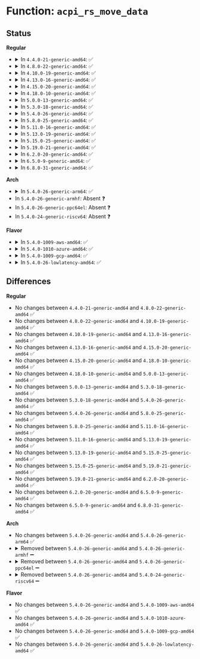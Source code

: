 # Function: <code>acpi_rs_move_data</code>

## Status
<b>Regular</b>
<ul>
<li>
<details>
<summary>In <code>4.4.0-21-generic-amd64</code>: ✅</summary>

```c
void acpi_rs_move_data(void * destination, void * source, u16 item_count, u8 move_type)
```

```json
{
  "name": "acpi_rs_move_data",
  "collision_type": "Unique Global",
  "inline_type": "No",
  "funcs": [
    {
      "addr": 18446744071583709536,
      "name": "acpi_rs_move_data",
      "external": true,
      "loc": "drivers/acpi/acpica/rsutils.c:132",
      "file": "drivers/acpi/acpica/rsutils.c",
      "inline": "seen, unknown",
      "caller_inline": [],
      "caller_func": [
        "drivers/acpi/acpica/rsmisc.c:acpi_rs_convert_aml_to_resource",
        "drivers/acpi/acpica/rsmisc.c:acpi_rs_convert_resource_to_aml"
      ]
    }
  ],
  "symbols": [
    {
      "addr": 18446744071583709536,
      "name": "acpi_rs_move_data",
      "section": ".text",
      "bind": "STB_GLOBAL",
      "size": 88
    }
  ]
}
```
</details>
</li>
<li>
<details>
<summary>In <code>4.8.0-22-generic-amd64</code>: ✅</summary>

```c
void acpi_rs_move_data(void * destination, void * source, u16 item_count, u8 move_type)
```

```json
{
  "name": "acpi_rs_move_data",
  "collision_type": "Unique Global",
  "inline_type": "No",
  "funcs": [
    {
      "addr": 18446744071584033945,
      "name": "acpi_rs_move_data",
      "external": true,
      "loc": "drivers/acpi/acpica/rsutils.c:132",
      "file": "drivers/acpi/acpica/rsutils.c",
      "inline": "seen, unknown",
      "caller_inline": [],
      "caller_func": [
        "drivers/acpi/acpica/rsmisc.c:acpi_rs_convert_resource_to_aml",
        "drivers/acpi/acpica/rsmisc.c:acpi_rs_convert_aml_to_resource"
      ]
    }
  ],
  "symbols": [
    {
      "addr": 18446744071584033945,
      "name": "acpi_rs_move_data",
      "section": ".text",
      "bind": "STB_GLOBAL",
      "size": 88
    }
  ]
}
```
</details>
</li>
<li>
<details>
<summary>In <code>4.10.0-19-generic-amd64</code>: ✅</summary>

```c
void acpi_rs_move_data(void * destination, void * source, u16 item_count, u8 move_type)
```

```json
{
  "name": "acpi_rs_move_data",
  "collision_type": "Unique Global",
  "inline_type": "No",
  "funcs": [
    {
      "addr": 18446744071584176103,
      "name": "acpi_rs_move_data",
      "external": true,
      "loc": "drivers/acpi/acpica/rsutils.c:132",
      "file": "drivers/acpi/acpica/rsutils.c",
      "inline": "seen, unknown",
      "caller_inline": [],
      "caller_func": [
        "drivers/acpi/acpica/rsmisc.c:acpi_rs_convert_resource_to_aml",
        "drivers/acpi/acpica/rsmisc.c:acpi_rs_convert_aml_to_resource"
      ]
    }
  ],
  "symbols": [
    {
      "addr": 18446744071584176103,
      "name": "acpi_rs_move_data",
      "section": ".text",
      "bind": "STB_GLOBAL",
      "size": 88
    }
  ]
}
```
</details>
</li>
<li>
<details>
<summary>In <code>4.13.0-16-generic-amd64</code>: ✅</summary>

```c
void acpi_rs_move_data(void * destination, void * source, u16 item_count, u8 move_type)
```

```json
{
  "name": "acpi_rs_move_data",
  "collision_type": "Unique Global",
  "inline_type": "No",
  "funcs": [
    {
      "addr": 18446744071584243816,
      "name": "acpi_rs_move_data",
      "external": true,
      "loc": "drivers/acpi/acpica/rsutils.c:132",
      "file": "drivers/acpi/acpica/rsutils.c",
      "inline": "seen, unknown",
      "caller_inline": [],
      "caller_func": [
        "drivers/acpi/acpica/rsmisc.c:acpi_rs_convert_resource_to_aml",
        "drivers/acpi/acpica/rsmisc.c:acpi_rs_convert_aml_to_resource"
      ]
    }
  ],
  "symbols": [
    {
      "addr": 18446744071584243816,
      "name": "acpi_rs_move_data",
      "section": ".text",
      "bind": "STB_GLOBAL",
      "size": 88
    }
  ]
}
```
</details>
</li>
<li>
<details>
<summary>In <code>4.15.0-20-generic-amd64</code>: ✅</summary>

```c
void acpi_rs_move_data(void * destination, void * source, u16 item_count, u8 move_type)
```

```json
{
  "name": "acpi_rs_move_data",
  "collision_type": "Unique Global",
  "inline_type": "No",
  "funcs": [
    {
      "addr": 18446744071584598644,
      "name": "acpi_rs_move_data",
      "external": true,
      "loc": "drivers/acpi/acpica/rsutils.c:132",
      "file": "drivers/acpi/acpica/rsutils.c",
      "inline": "seen, unknown",
      "caller_inline": [],
      "caller_func": [
        "drivers/acpi/acpica/rsmisc.c:acpi_rs_convert_resource_to_aml",
        "drivers/acpi/acpica/rsmisc.c:acpi_rs_convert_aml_to_resource"
      ]
    }
  ],
  "symbols": [
    {
      "addr": 18446744071584598644,
      "name": "acpi_rs_move_data",
      "section": ".text",
      "bind": "STB_GLOBAL",
      "size": 124
    }
  ]
}
```
</details>
</li>
<li>
<details>
<summary>In <code>4.18.0-10-generic-amd64</code>: ✅</summary>

```c
void acpi_rs_move_data(void * destination, void * source, u16 item_count, u8 move_type)
```

```json
{
  "name": "acpi_rs_move_data",
  "collision_type": "Unique Global",
  "inline_type": "No",
  "funcs": [
    {
      "addr": 18446744071584824395,
      "name": "acpi_rs_move_data",
      "external": true,
      "loc": "drivers/acpi/acpica/rsutils.c:96",
      "file": "drivers/acpi/acpica/rsutils.c",
      "inline": "seen, unknown",
      "caller_inline": [],
      "caller_func": [
        "drivers/acpi/acpica/rsmisc.c:acpi_rs_convert_resource_to_aml",
        "drivers/acpi/acpica/rsmisc.c:acpi_rs_convert_aml_to_resource"
      ]
    }
  ],
  "symbols": [
    {
      "addr": 18446744071584824395,
      "name": "acpi_rs_move_data",
      "section": ".text",
      "bind": "STB_GLOBAL",
      "size": 124
    }
  ]
}
```
</details>
</li>
<li>
<details>
<summary>In <code>5.0.0-13-generic-amd64</code>: ✅</summary>

```c
void acpi_rs_move_data(void * destination, void * source, u16 item_count, u8 move_type)
```

```json
{
  "name": "acpi_rs_move_data",
  "collision_type": "Unique Global",
  "inline_type": "No",
  "funcs": [
    {
      "addr": 18446744071584927741,
      "name": "acpi_rs_move_data",
      "external": true,
      "loc": "drivers/acpi/acpica/rsutils.c:96",
      "file": "drivers/acpi/acpica/rsutils.c",
      "inline": "seen, unknown",
      "caller_inline": [],
      "caller_func": [
        "drivers/acpi/acpica/rsmisc.c:acpi_rs_convert_resource_to_aml",
        "drivers/acpi/acpica/rsmisc.c:acpi_rs_convert_aml_to_resource"
      ]
    }
  ],
  "symbols": [
    {
      "addr": 18446744071584927741,
      "name": "acpi_rs_move_data",
      "section": ".text",
      "bind": "STB_GLOBAL",
      "size": 134
    }
  ]
}
```
</details>
</li>
<li>
<details>
<summary>In <code>5.3.0-18-generic-amd64</code>: ✅</summary>

```c
void acpi_rs_move_data(void * destination, void * source, u16 item_count, u8 move_type)
```

```json
{
  "name": "acpi_rs_move_data",
  "collision_type": "Unique Global",
  "inline_type": "No",
  "funcs": [
    {
      "addr": 18446744071585130557,
      "name": "acpi_rs_move_data",
      "external": true,
      "loc": "drivers/acpi/acpica/rsutils.c:96",
      "file": "drivers/acpi/acpica/rsutils.c",
      "inline": "seen, unknown",
      "caller_inline": [],
      "caller_func": [
        "drivers/acpi/acpica/rsmisc.c:acpi_rs_convert_resource_to_aml",
        "drivers/acpi/acpica/rsmisc.c:acpi_rs_convert_aml_to_resource"
      ]
    }
  ],
  "symbols": [
    {
      "addr": 18446744071585130557,
      "name": "acpi_rs_move_data",
      "section": ".text",
      "bind": "STB_GLOBAL",
      "size": 127
    }
  ]
}
```
</details>
</li>
<li>
<details>
<summary>In <code>5.4.0-26-generic-amd64</code>: ✅</summary>

```c
void acpi_rs_move_data(void * destination, void * source, u16 item_count, u8 move_type)
```

```json
{
  "name": "acpi_rs_move_data",
  "collision_type": "Unique Global",
  "inline_type": "No",
  "funcs": [
    {
      "addr": 18446744071585266919,
      "name": "acpi_rs_move_data",
      "external": true,
      "loc": "drivers/acpi/acpica/rsutils.c:96",
      "file": "drivers/acpi/acpica/rsutils.c",
      "inline": "seen, unknown",
      "caller_inline": [],
      "caller_func": [
        "drivers/acpi/acpica/rsmisc.c:acpi_rs_convert_resource_to_aml",
        "drivers/acpi/acpica/rsmisc.c:acpi_rs_convert_aml_to_resource"
      ]
    }
  ],
  "symbols": [
    {
      "addr": 18446744071585266919,
      "name": "acpi_rs_move_data",
      "section": ".text",
      "bind": "STB_GLOBAL",
      "size": 127
    }
  ]
}
```
</details>
</li>
<li>
<details>
<summary>In <code>5.8.0-25-generic-amd64</code>: ✅</summary>

```c
void acpi_rs_move_data(void * destination, void * source, u16 item_count, u8 move_type)
```

```json
{
  "name": "acpi_rs_move_data",
  "collision_type": "Unique Global",
  "inline_type": "No",
  "funcs": [
    {
      "addr": 18446744071585972855,
      "name": "acpi_rs_move_data",
      "external": true,
      "loc": "drivers/acpi/acpica/rsutils.c:96",
      "file": "drivers/acpi/acpica/rsutils.c",
      "inline": "seen, unknown",
      "caller_inline": [],
      "caller_func": [
        "drivers/acpi/acpica/rsmisc.c:acpi_rs_convert_resource_to_aml",
        "drivers/acpi/acpica/rsmisc.c:acpi_rs_convert_aml_to_resource"
      ]
    }
  ],
  "symbols": [
    {
      "addr": 18446744071585972855,
      "name": "acpi_rs_move_data",
      "section": ".text",
      "bind": "STB_GLOBAL",
      "size": 133
    }
  ]
}
```
</details>
</li>
<li>
<details>
<summary>In <code>5.11.0-16-generic-amd64</code>: ✅</summary>

```c
void acpi_rs_move_data(void * destination, void * source, u16 item_count, u8 move_type)
```

```json
{
  "name": "acpi_rs_move_data",
  "collision_type": "Unique Global",
  "inline_type": "No",
  "funcs": [
    {
      "addr": 18446744071586095756,
      "name": "acpi_rs_move_data",
      "external": true,
      "loc": "drivers/acpi/acpica/rsutils.c:96",
      "file": "drivers/acpi/acpica/rsutils.c",
      "inline": "seen, unknown",
      "caller_inline": [],
      "caller_func": [
        "drivers/acpi/acpica/rsmisc.c:acpi_rs_convert_resource_to_aml",
        "drivers/acpi/acpica/rsmisc.c:acpi_rs_convert_aml_to_resource"
      ]
    }
  ],
  "symbols": [
    {
      "addr": 18446744071586095756,
      "name": "acpi_rs_move_data",
      "section": ".text",
      "bind": "STB_GLOBAL",
      "size": 133
    }
  ]
}
```
</details>
</li>
<li>
<details>
<summary>In <code>5.13.0-19-generic-amd64</code>: ✅</summary>

```c
void acpi_rs_move_data(void * destination, void * source, u16 item_count, u8 move_type)
```

```json
{
  "name": "acpi_rs_move_data",
  "collision_type": "Unique Global",
  "inline_type": "No",
  "funcs": [
    {
      "addr": 18446744071585972645,
      "name": "acpi_rs_move_data",
      "external": true,
      "loc": "drivers/acpi/acpica/rsutils.c:96",
      "file": "drivers/acpi/acpica/rsutils.c",
      "inline": "seen, unknown",
      "caller_inline": [],
      "caller_func": [
        "drivers/acpi/acpica/rsmisc.c:acpi_rs_convert_resource_to_aml",
        "drivers/acpi/acpica/rsmisc.c:acpi_rs_convert_aml_to_resource"
      ]
    }
  ],
  "symbols": [
    {
      "addr": 18446744071585972645,
      "name": "acpi_rs_move_data",
      "section": ".text",
      "bind": "STB_GLOBAL",
      "size": 136
    }
  ]
}
```
</details>
</li>
<li>
<details>
<summary>In <code>5.15.0-25-generic-amd64</code>: ✅</summary>

```c
void acpi_rs_move_data(void * destination, void * source, u16 item_count, u8 move_type)
```

```json
{
  "name": "acpi_rs_move_data",
  "collision_type": "Unique Global",
  "inline_type": "No",
  "funcs": [
    {
      "addr": 18446744071586461301,
      "name": "acpi_rs_move_data",
      "external": true,
      "loc": "drivers/acpi/acpica/rsutils.c:96",
      "file": "drivers/acpi/acpica/rsutils.c",
      "inline": "seen, unknown",
      "caller_inline": [],
      "caller_func": [
        "drivers/acpi/acpica/rsmisc.c:acpi_rs_convert_resource_to_aml",
        "drivers/acpi/acpica/rsmisc.c:acpi_rs_convert_aml_to_resource"
      ]
    }
  ],
  "symbols": [
    {
      "addr": 18446744071586461301,
      "name": "acpi_rs_move_data",
      "section": ".text",
      "bind": "STB_GLOBAL",
      "size": 136
    }
  ]
}
```
</details>
</li>
<li>
<details>
<summary>In <code>5.19.0-21-generic-amd64</code>: ✅</summary>

```c
void acpi_rs_move_data(void * destination, void * source, u16 item_count, u8 move_type)
```

```json
{
  "name": "acpi_rs_move_data",
  "collision_type": "Unique Global",
  "inline_type": "No",
  "funcs": [
    {
      "addr": 18446744071587713302,
      "name": "acpi_rs_move_data",
      "external": true,
      "loc": "drivers/acpi/acpica/rsutils.c:96",
      "file": "drivers/acpi/acpica/rsutils.c",
      "inline": "seen, unknown",
      "caller_inline": [],
      "caller_func": [
        "drivers/acpi/acpica/rsmisc.c:acpi_rs_convert_resource_to_aml",
        "drivers/acpi/acpica/rsmisc.c:acpi_rs_convert_aml_to_resource"
      ]
    }
  ],
  "symbols": [
    {
      "addr": 18446744071587713302,
      "name": "acpi_rs_move_data",
      "section": ".text",
      "bind": "STB_GLOBAL",
      "size": 194
    }
  ]
}
```
</details>
</li>
<li>
<details>
<summary>In <code>6.2.0-20-generic-amd64</code>: ✅</summary>

```c
void acpi_rs_move_data(void * destination, void * source, u16 item_count, u8 move_type)
```

```json
{
  "name": "acpi_rs_move_data",
  "collision_type": "Unique Global",
  "inline_type": "No",
  "funcs": [
    {
      "addr": 18446744071589029920,
      "name": "acpi_rs_move_data",
      "external": true,
      "loc": "drivers/acpi/acpica/rsutils.c:96",
      "file": "drivers/acpi/acpica/rsutils.c",
      "inline": "seen, unknown",
      "caller_inline": [],
      "caller_func": [
        "drivers/acpi/acpica/rsmisc.c:acpi_rs_convert_resource_to_aml",
        "drivers/acpi/acpica/rsmisc.c:acpi_rs_convert_resource_to_aml",
        "drivers/acpi/acpica/rsmisc.c:acpi_rs_convert_resource_to_aml",
        "drivers/acpi/acpica/rsmisc.c:acpi_rs_convert_resource_to_aml",
        "drivers/acpi/acpica/rsmisc.c:acpi_rs_convert_resource_to_aml",
        "drivers/acpi/acpica/rsmisc.c:acpi_rs_convert_aml_to_resource",
        "drivers/acpi/acpica/rsmisc.c:acpi_rs_convert_aml_to_resource",
        "drivers/acpi/acpica/rsmisc.c:acpi_rs_convert_aml_to_resource",
        "drivers/acpi/acpica/rsmisc.c:acpi_rs_convert_aml_to_resource"
      ]
    }
  ],
  "symbols": [
    {
      "addr": 18446744071589029920,
      "name": "acpi_rs_move_data",
      "section": ".text",
      "bind": "STB_GLOBAL",
      "size": 212
    }
  ]
}
```
</details>
</li>
<li>
<details>
<summary>In <code>6.5.0-9-generic-amd64</code>: ✅</summary>

```c
void acpi_rs_move_data(void * destination, void * source, u16 item_count, u8 move_type)
```

```json
{
  "name": "acpi_rs_move_data",
  "collision_type": "Unique Global",
  "inline_type": "No",
  "funcs": [
    {
      "addr": 18446744071589321072,
      "name": "acpi_rs_move_data",
      "external": true,
      "loc": "drivers/acpi/acpica/rsutils.c:96",
      "file": "drivers/acpi/acpica/rsutils.c",
      "inline": "seen, unknown",
      "caller_inline": [],
      "caller_func": [
        "drivers/acpi/acpica/rsmisc.c:acpi_rs_convert_resource_to_aml",
        "drivers/acpi/acpica/rsmisc.c:acpi_rs_convert_resource_to_aml",
        "drivers/acpi/acpica/rsmisc.c:acpi_rs_convert_resource_to_aml",
        "drivers/acpi/acpica/rsmisc.c:acpi_rs_convert_resource_to_aml",
        "drivers/acpi/acpica/rsmisc.c:acpi_rs_convert_resource_to_aml",
        "drivers/acpi/acpica/rsmisc.c:acpi_rs_convert_aml_to_resource",
        "drivers/acpi/acpica/rsmisc.c:acpi_rs_convert_aml_to_resource",
        "drivers/acpi/acpica/rsmisc.c:acpi_rs_convert_aml_to_resource",
        "drivers/acpi/acpica/rsmisc.c:acpi_rs_convert_aml_to_resource"
      ]
    }
  ],
  "symbols": [
    {
      "addr": 18446744071589321072,
      "name": "acpi_rs_move_data",
      "section": ".text",
      "bind": "STB_GLOBAL",
      "size": 214
    }
  ]
}
```
</details>
</li>
<li>
<details>
<summary>In <code>6.8.0-31-generic-amd64</code>: ✅</summary>

```c
void acpi_rs_move_data(void * destination, void * source, u16 item_count, u8 move_type)
```

```json
{
  "name": "acpi_rs_move_data",
  "collision_type": "Unique Global",
  "inline_type": "No",
  "funcs": [
    {
      "addr": 18446744071589627840,
      "name": "acpi_rs_move_data",
      "external": true,
      "loc": "drivers/acpi/acpica/rsutils.c:96",
      "file": "drivers/acpi/acpica/rsutils.c",
      "inline": "seen, unknown",
      "caller_inline": [],
      "caller_func": [
        "drivers/acpi/acpica/rsmisc.c:acpi_rs_convert_resource_to_aml",
        "drivers/acpi/acpica/rsmisc.c:acpi_rs_convert_resource_to_aml",
        "drivers/acpi/acpica/rsmisc.c:acpi_rs_convert_resource_to_aml",
        "drivers/acpi/acpica/rsmisc.c:acpi_rs_convert_resource_to_aml",
        "drivers/acpi/acpica/rsmisc.c:acpi_rs_convert_resource_to_aml",
        "drivers/acpi/acpica/rsmisc.c:acpi_rs_convert_aml_to_resource",
        "drivers/acpi/acpica/rsmisc.c:acpi_rs_convert_aml_to_resource",
        "drivers/acpi/acpica/rsmisc.c:acpi_rs_convert_aml_to_resource",
        "drivers/acpi/acpica/rsmisc.c:acpi_rs_convert_aml_to_resource"
      ]
    }
  ],
  "symbols": [
    {
      "addr": 18446744071589627840,
      "name": "acpi_rs_move_data",
      "section": ".text",
      "bind": "STB_GLOBAL",
      "size": 214
    }
  ]
}
```
</details>
</li>
</ul>
<b>Arch</b>
<ul>
<li>
<details>
<summary>In <code>5.4.0-26-generic-arm64</code>: ✅</summary>

```c
void acpi_rs_move_data(void * destination, void * source, u16 item_count, u8 move_type)
```

```json
{
  "name": "acpi_rs_move_data",
  "collision_type": "Unique Global",
  "inline_type": "No",
  "funcs": [
    {
      "addr": 18446603336497584500,
      "name": "acpi_rs_move_data",
      "external": true,
      "loc": "drivers/acpi/acpica/rsutils.c:96",
      "file": "drivers/acpi/acpica/rsutils.c",
      "inline": "seen, unknown",
      "caller_inline": [],
      "caller_func": [
        "drivers/acpi/acpica/rsmisc.c:acpi_rs_convert_resource_to_aml",
        "drivers/acpi/acpica/rsmisc.c:acpi_rs_convert_aml_to_resource"
      ]
    }
  ],
  "symbols": [
    {
      "addr": 18446603336497584500,
      "name": "acpi_rs_move_data",
      "section": ".text",
      "bind": "STB_GLOBAL",
      "size": 160
    }
  ]
}
```
</details>
</li>
<li>
In <code>5.4.0-26-generic-armhf</code>: Absent ❓
</li>
<li>
In <code>5.4.0-26-generic-ppc64el</code>: Absent ❓
</li>
<li>
In <code>5.4.0-24-generic-riscv64</code>: Absent ❓
</li>
</ul>
<b>Flavor</b>
<ul>
<li>
<details>
<summary>In <code>5.4.0-1009-aws-amd64</code>: ✅</summary>

```c
void acpi_rs_move_data(void * destination, void * source, u16 item_count, u8 move_type)
```

```json
{
  "name": "acpi_rs_move_data",
  "collision_type": "Unique Global",
  "inline_type": "No",
  "funcs": [
    {
      "addr": 18446744071585115115,
      "name": "acpi_rs_move_data",
      "external": true,
      "loc": "drivers/acpi/acpica/rsutils.c:96",
      "file": "drivers/acpi/acpica/rsutils.c",
      "inline": "seen, unknown",
      "caller_inline": [],
      "caller_func": [
        "drivers/acpi/acpica/rsmisc.c:acpi_rs_convert_resource_to_aml",
        "drivers/acpi/acpica/rsmisc.c:acpi_rs_convert_aml_to_resource"
      ]
    }
  ],
  "symbols": [
    {
      "addr": 18446744071585115115,
      "name": "acpi_rs_move_data",
      "section": ".text",
      "bind": "STB_GLOBAL",
      "size": 94
    }
  ]
}
```
</details>
</li>
<li>
<details>
<summary>In <code>5.4.0-1010-azure-amd64</code>: ✅</summary>

```c
void acpi_rs_move_data(void * destination, void * source, u16 item_count, u8 move_type)
```

```json
{
  "name": "acpi_rs_move_data",
  "collision_type": "Unique Global",
  "inline_type": "No",
  "funcs": [
    {
      "addr": 18446744071585030432,
      "name": "acpi_rs_move_data",
      "external": true,
      "loc": "drivers/acpi/acpica/rsutils.c:96",
      "file": "drivers/acpi/acpica/rsutils.c",
      "inline": "seen, unknown",
      "caller_inline": [],
      "caller_func": [
        "drivers/acpi/acpica/rsmisc.c:acpi_rs_convert_resource_to_aml",
        "drivers/acpi/acpica/rsmisc.c:acpi_rs_convert_aml_to_resource"
      ]
    }
  ],
  "symbols": [
    {
      "addr": 18446744071585030432,
      "name": "acpi_rs_move_data",
      "section": ".text",
      "bind": "STB_GLOBAL",
      "size": 94
    }
  ]
}
```
</details>
</li>
<li>
<details>
<summary>In <code>5.4.0-1009-gcp-amd64</code>: ✅</summary>

```c
void acpi_rs_move_data(void * destination, void * source, u16 item_count, u8 move_type)
```

```json
{
  "name": "acpi_rs_move_data",
  "collision_type": "Unique Global",
  "inline_type": "No",
  "funcs": [
    {
      "addr": 18446744071585218503,
      "name": "acpi_rs_move_data",
      "external": true,
      "loc": "drivers/acpi/acpica/rsutils.c:96",
      "file": "drivers/acpi/acpica/rsutils.c",
      "inline": "seen, unknown",
      "caller_inline": [],
      "caller_func": [
        "drivers/acpi/acpica/rsmisc.c:acpi_rs_convert_resource_to_aml",
        "drivers/acpi/acpica/rsmisc.c:acpi_rs_convert_aml_to_resource"
      ]
    }
  ],
  "symbols": [
    {
      "addr": 18446744071585218503,
      "name": "acpi_rs_move_data",
      "section": ".text",
      "bind": "STB_GLOBAL",
      "size": 127
    }
  ]
}
```
</details>
</li>
<li>
<details>
<summary>In <code>5.4.0-26-lowlatency-amd64</code>: ✅</summary>

```c
void acpi_rs_move_data(void * destination, void * source, u16 item_count, u8 move_type)
```

```json
{
  "name": "acpi_rs_move_data",
  "collision_type": "Unique Global",
  "inline_type": "No",
  "funcs": [
    {
      "addr": 18446744071585324663,
      "name": "acpi_rs_move_data",
      "external": true,
      "loc": "drivers/acpi/acpica/rsutils.c:96",
      "file": "drivers/acpi/acpica/rsutils.c",
      "inline": "seen, unknown",
      "caller_inline": [],
      "caller_func": [
        "drivers/acpi/acpica/rsmisc.c:acpi_rs_convert_resource_to_aml",
        "drivers/acpi/acpica/rsmisc.c:acpi_rs_convert_aml_to_resource"
      ]
    }
  ],
  "symbols": [
    {
      "addr": 18446744071585324663,
      "name": "acpi_rs_move_data",
      "section": ".text",
      "bind": "STB_GLOBAL",
      "size": 127
    }
  ]
}
```
</details>
</li>
</ul>

## Differences
<b>Regular</b>
<ul>
<li>
No changes between <code>4.4.0-21-generic-amd64</code> and <code>4.8.0-22-generic-amd64</code> ✅
</li>
<li>
No changes between <code>4.8.0-22-generic-amd64</code> and <code>4.10.0-19-generic-amd64</code> ✅
</li>
<li>
No changes between <code>4.10.0-19-generic-amd64</code> and <code>4.13.0-16-generic-amd64</code> ✅
</li>
<li>
No changes between <code>4.13.0-16-generic-amd64</code> and <code>4.15.0-20-generic-amd64</code> ✅
</li>
<li>
No changes between <code>4.15.0-20-generic-amd64</code> and <code>4.18.0-10-generic-amd64</code> ✅
</li>
<li>
No changes between <code>4.18.0-10-generic-amd64</code> and <code>5.0.0-13-generic-amd64</code> ✅
</li>
<li>
No changes between <code>5.0.0-13-generic-amd64</code> and <code>5.3.0-18-generic-amd64</code> ✅
</li>
<li>
No changes between <code>5.3.0-18-generic-amd64</code> and <code>5.4.0-26-generic-amd64</code> ✅
</li>
<li>
No changes between <code>5.4.0-26-generic-amd64</code> and <code>5.8.0-25-generic-amd64</code> ✅
</li>
<li>
No changes between <code>5.8.0-25-generic-amd64</code> and <code>5.11.0-16-generic-amd64</code> ✅
</li>
<li>
No changes between <code>5.11.0-16-generic-amd64</code> and <code>5.13.0-19-generic-amd64</code> ✅
</li>
<li>
No changes between <code>5.13.0-19-generic-amd64</code> and <code>5.15.0-25-generic-amd64</code> ✅
</li>
<li>
No changes between <code>5.15.0-25-generic-amd64</code> and <code>5.19.0-21-generic-amd64</code> ✅
</li>
<li>
No changes between <code>5.19.0-21-generic-amd64</code> and <code>6.2.0-20-generic-amd64</code> ✅
</li>
<li>
No changes between <code>6.2.0-20-generic-amd64</code> and <code>6.5.0-9-generic-amd64</code> ✅
</li>
<li>
No changes between <code>6.5.0-9-generic-amd64</code> and <code>6.8.0-31-generic-amd64</code> ✅
</li>
</ul>
<b>Arch</b>
<ul>
<li>
No changes between <code>5.4.0-26-generic-amd64</code> and <code>5.4.0-26-generic-arm64</code> ✅
</li>
<li>
<details>
<summary>Removed between <code>5.4.0-26-generic-amd64</code> and <code>5.4.0-26-generic-armhf</code> ➖</summary>

```c
void acpi_rs_move_data(void * destination, void * source, u16 item_count, u8 move_type)
```
</details>
</li>
<li>
<details>
<summary>Removed between <code>5.4.0-26-generic-amd64</code> and <code>5.4.0-26-generic-ppc64el</code> ➖</summary>

```c
void acpi_rs_move_data(void * destination, void * source, u16 item_count, u8 move_type)
```
</details>
</li>
<li>
<details>
<summary>Removed between <code>5.4.0-26-generic-amd64</code> and <code>5.4.0-24-generic-riscv64</code> ➖</summary>

```c
void acpi_rs_move_data(void * destination, void * source, u16 item_count, u8 move_type)
```
</details>
</li>
</ul>
<b>Flavor</b>
<ul>
<li>
No changes between <code>5.4.0-26-generic-amd64</code> and <code>5.4.0-1009-aws-amd64</code> ✅
</li>
<li>
No changes between <code>5.4.0-26-generic-amd64</code> and <code>5.4.0-1010-azure-amd64</code> ✅
</li>
<li>
No changes between <code>5.4.0-26-generic-amd64</code> and <code>5.4.0-1009-gcp-amd64</code> ✅
</li>
<li>
No changes between <code>5.4.0-26-generic-amd64</code> and <code>5.4.0-26-lowlatency-amd64</code> ✅
</li>
</ul>
